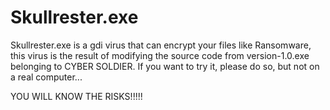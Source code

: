 # Skullrester.exe

Skullrester.exe is a gdi virus that can encrypt your files like Ransomware,
this virus is the result of modifying the source code from version-1.0.exe belonging to CYBER SOLDIER.
If you want to try it, please do so, but not on a real computer...


YOU WILL KNOW THE RISKS!!!!!
